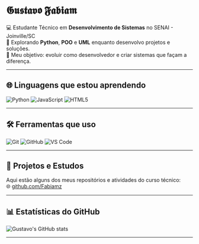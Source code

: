 #  𝕲𝖚𝖘𝖙𝖆𝖛𝖔 𝕱𝖆𝖇𝖎𝖆𝖒 

💻 Estudante Técnico em **Desenvolvimento de Sistemas** no SENAI - Joinville/SC  
🚀 Explorando **Python**, **POO** e **UML** enquanto desenvolvo projetos e soluções.  
🎯 Meu objetivo: evoluir como desenvolvedor e criar sistemas que façam a diferença.  

---

## 🌐 Linguagens que estou aprendendo
![Python](https://img.shields.io/badge/-Python-3776AB?style=flat&logo=python&logoColor=white)
![JavaScript](https://img.shields.io/badge/-JavaScript-F7DF1E?style=flat&logo=javascript&logoColor=black)
![HTML5](https://img.shields.io/badge/-HTML5-E34F26?style=flat&logo=html5&logoColor=white)

---

## 🛠️ Ferramentas que uso
![Git](https://img.shields.io/badge/-Git-F05032?style=flat&logo=git&logoColor=white)
![GitHub](https://img.shields.io/badge/-GitHub-181717?style=flat&logo=github&logoColor=white)
![VS Code](https://img.shields.io/badge/-VS%20Code-007ACC?style=flat&logo=visual-studio-code&logoColor=white)

---

## 🚀 Projetos e Estudos
Aqui estão alguns dos meus repositórios e atividades do curso técnico:  
🌐 [github.com/Fabiamz](https://github.com/Fabiamz)

---

## 📊 Estatísticas do GitHub
![Gustavo's GitHub stats](https://github-readme-stats.vercel.app/api?username=Fabiamz&show_icons=true&theme=radical)

---

